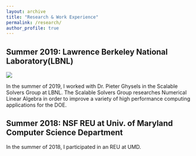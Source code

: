 ```yaml
---
layout: archive
title: "Research & Work Experience"
permalink: /research/
author_profile: true
---
```


## Summer 2019: Lawrence Berkeley National Laboratory(LBNL)

![](logo.png)

In the summer of 2019, I worked with Dr. Pieter Ghysels in the Scalable Solvers Group at LBNL. The Scalable Solvers Group researches Numerical Linear Algebra in order to improve a variety of high performance computing applications for the DOE.

## Summer 2018: NSF REU at Univ. of Maryland Computer Science Department

In the summer of 2018, I participated in an REU at UMD.
